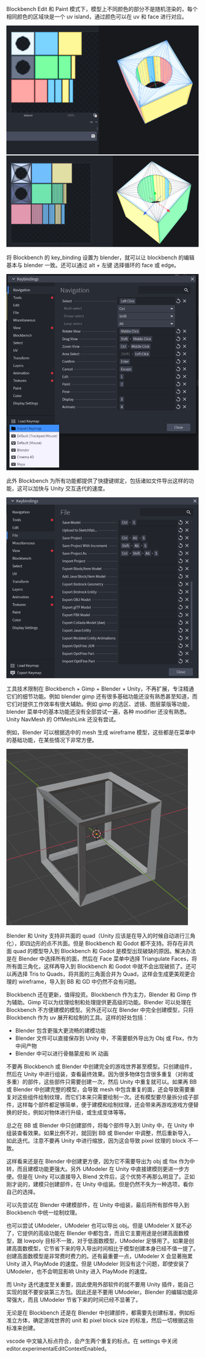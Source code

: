 Blockbench Edit 和 Paint 模式下，模型上不同颜色的部分不是随机渲染的，每个相同颜色的区域块是一个 uv island，通过颜色可以在 uv 和 face 进行对应。

![](image/uv_island1.png)
![](image/uv_island2.png)

将 Blockbench 的 key_binding 设置为 blender，就可以让 blockbench 的编辑基本与 blender 一致。还可以通过 alt + 左键 选择循环的 face 或 edge。

![](image/blender_key_binding.png)

此外 Blockbench 为所有功能都提供了快捷键绑定，包括诸如文件导出这样的功能，这可以加快与 Unity 交互迭代的速度。

![](image/key_binding.png)

工具技术限制在 Blockbench + Gimp + Blender + Unity，不再扩展，专注精通它们的细节功能。例如 blender gimp 还有很多基础功能还没有熟悉甚至知道，而它们对提供工作效率有很大辅助。例如 gimp 的选区、滤镜、图层蒙版等功能，blender 菜单中的基本功能还没有全部尝试一遍，各种 modifier 还没有熟悉。Unity NavMesh 的 OffMeshLink 还没有尝试。

例如，Blender 可以根据选中的 mesh 生成 wireframe 模型，这些都是在菜单中的基础功能，在某些情况下非常方便。

![](image/blender_wireframe.png)

Blender 和 Unity 支持非共面的 quad（Unity 应该是在导入的时候自动进行三角化），即四边形的点不共面。但是 Blockbench 和 Godot 都不支持。将存在非共面 quad 的模型导入到 Blockbench 和 Godot 是模型出现破缺的原因。解决办法是在 Blender 中选择所有的面，然后在 Face 菜单中选择 Triangulate Faces，将所有面三角化，这样再导入到 Blockbench 和 Godot 中就不会出现破损了。还可以再选择 Tris to Quads，将共面的三角面合并为 Quad，这样会生成更美观更合理的 wireframe，导入到 BB 和 GD 中仍然不会有问题。

Blockbench 还在更新，值得投资。Blockbench 作为主力，Blender 和 Gimp 作为辅助。Gimp 可以为纹理绘制和处理提供更高级的功能。Blender 可以处理在 Blockbench 不方便建模的模型。另外还可以在 Blender 中完全创建模型，只将 Blockbench 作为 uv 展开和绘制的工具。这样的好处包括：

- Blender 包含更强大更流畅的建模功能
- Blender 文件可以直接保存到 Unity 中，不需要额外导出为 Obj 或 Fbx，作为中间产物
- Blender 中可以进行骨骼蒙皮和 IK 动画

不要再 Blockbench 或 Blender 中创建完全的游戏世界甚至模型。只创建组件，然后在 Unity 中进行组装，查看最终效果。因为很多物体包含很多重复（对称或多重）的部件，这些部件只需要创建一次，然后 Unity 中重复就可以。如果再 BB 或 Blender 中创建完整的模型，会导致 mesh 中包含重复的面，还会导致需要重复对这些组件绘制纹理，而它们本来只需要绘制一次。还有模型要尽量拆分成子部件，这样每个部件都足够简单，便于建模和绘制纹理，还会带来再游戏游戏方便替换的好处，例如对物体进行升级，或生成变体等等。

总之在 BB 或 Blender 中只创建部件，将每个部件导入到 Unity 中，在 Unity 中组装查看效果。如果比例不对，就回到 BB 或 Blender 中调整，然后重新导入，如此迭代。注意不要再 Unity 中进行缩放，因为这会导致 pixel 纹理的 block 不一致。

这样看来还是在 Blender 中创建更方便，因为它不需要导出为 obj 或 fbx 作为中转，而且建模功能更强大。另外 UModeler 在 Unity 中直接建模则更进一步方便。但是在 Unity 可以直接导入 Blend 文件后，这个优势不再那么明显了。正如刚才说的，建模只创建部件，在 Unity 中组装。但是仍然不失为一种选项，看你自己的选择。

可以先尝试在 Blender 中建模部件，在 Unity 中组装，最后将所有部件导入到 Blockbench 中统一绘制纹理。

也可以尝试 UModeler，UModeler 也可以导出 obj。但是 UModeler X 就不必了，它提供的高级功能在 Blender 中都包含，而且它主要用途是创建高面数模型，跟 lowpoly 目标不一致，对于低面数模型，UModeler 足够用了。如果是创建高面数模型，它节省下来的导入导出时间相比于模型创建本身已经不值一提了。创建高面数模型是非常费时费力的。还有最重要一点，UModeler X 会显著拖累 Unity 进入 PlayMode 的速度。但是 UModeler 则没有这个问题，即使安装了 UModeler，也不会明显影响 Unity 进入 PlayMode 的速度。

而 Unity 迭代速度至关重要，因此使用外部软件的就不要用 Unity 插件，能自己实现的就不要安装第三方包。因此还是不要用 UModeler。Blender 的编辑功能非常强大，而且 UModeler 节省下来的时间已经不显著了。

无论是在 Blockbench 还是在 Blender 中创建部件，都需要先创建标准，例如标准立方体，确定游戏世界的 unit 和 pixel block size 的标准，然后一切根据这些标准来创建。

vscode 中文输入标点符合，会产生两个重复的标点。在 settings 中关闭 editor.experimentalEditContextEnabled。
